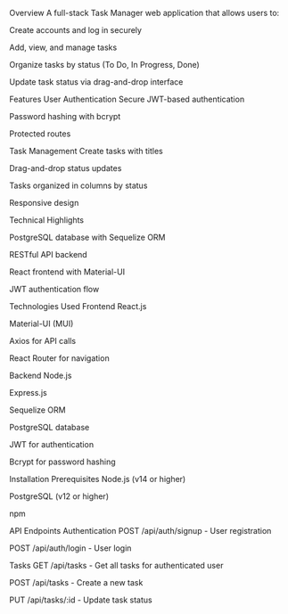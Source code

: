 Overview
A full-stack Task Manager web application that allows users to:

Create accounts and log in securely

Add, view, and manage tasks

Organize tasks by status (To Do, In Progress, Done)

Update task status via drag-and-drop interface

Features
User Authentication
Secure JWT-based authentication

Password hashing with bcrypt

Protected routes

Task Management
Create tasks with titles

Drag-and-drop status updates

Tasks organized in columns by status

Responsive design

Technical Highlights

PostgreSQL database with Sequelize ORM

RESTful API backend

React frontend with Material-UI

JWT authentication flow

Technologies Used
Frontend
React.js

Material-UI (MUI)

Axios for API calls

React Router for navigation

Backend
Node.js

Express.js

Sequelize ORM

PostgreSQL database

JWT for authentication

Bcrypt for password hashing

Installation
Prerequisites
Node.js (v14 or higher)

PostgreSQL (v12 or higher)

npm


API Endpoints
Authentication
POST /api/auth/signup - User registration

POST /api/auth/login - User login

Tasks
GET /api/tasks - Get all tasks for authenticated user

POST /api/tasks - Create a new task

PUT /api/tasks/:id - Update task status